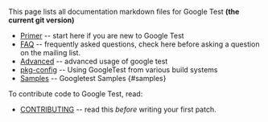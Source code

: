 This page lists all documentation markdown files for Google Test **(the
current git version)**

  * [Primer](primer.md) -- start here if you are new to Google Test
  * [FAQ](faq.md) -- frequently asked questions, check here before asking a question on the mailing list.
  * [Advanced](advanced.md) -- advanced usage of google test
  * [pkg-config](pkgconfig.md) -- Using GoogleTest from various build systems
  * [Samples](samples.md) -- Googletest Samples {#samples}

To contribute code to Google Test, read:

  * [CONTRIBUTING](../../CONTRIBUTING.md) -- read this _before_ writing your first patch.
